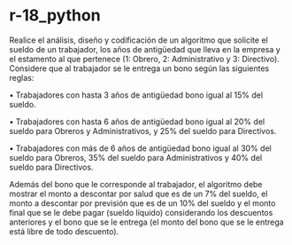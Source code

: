 # r-18_python

Realice el análisis, diseño y codificación de un algoritmo que solicite el sueldo de un trabajador, los años de antigüedad que lleva en la empresa y el estamento al que pertenece (1: Obrero, 2: Administrativo y 3: Directivo). Considere que al trabajador se le entrega un bono según las siguientes reglas:

•	Trabajadores con hasta 3 años de antigüedad bono igual al 15% del sueldo.

•	Trabajadores con hasta 6 años de antigüedad bono igual al 20% del sueldo para Obreros y Administrativos, y 25% del sueldo para Directivos.

•	Trabajadores con más de 6 años de antigüedad bono igual al 30% del sueldo para Obreros, 35% del sueldo para Administrativos y 40% del sueldo para Directivos.

Además del bono que le corresponde al trabajador, el algoritmo debe mostrar el monto a descontar por salud que es de un 7% del sueldo, el monto a descontar por previsión que es de un 10% del sueldo y el monto final que se le debe pagar (sueldo líquido) considerando los descuentos anteriores y el bono que se le entrega (el monto del bono que se le entrega está libre de todo descuento).
